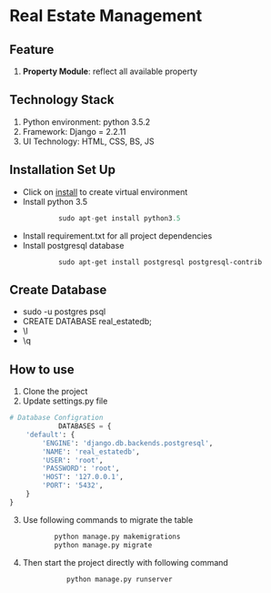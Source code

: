 # Real Estate Management

## Feature
1. __Property Module__: reflect all available property

## Technology Stack
1. Python environment: python 3.5.2
1. Framework: Django = 2.2.11
1. UI Technology: HTML, CSS, BS, JS

## Installation Set Up
* Click on [install](https://pypi.org/project/virtualenv/) to create virtual environment
* Install python 3.5
```python
            sudo apt-get install python3.5
```
* Install requirement.txt for all project dependencies
* Install postgresql database
```batch
            sudo apt-get install postgresql postgresql-contrib
```

## Create Database

* sudo -u postgres psql
* CREATE DATABASE real_estatedb;
* \l
* \q

## How to use

1. Clone the project
1. Update settings.py file 
```python
# Database Configration
            DATABASES = {
    'default': {
        'ENGINE': 'django.db.backends.postgresql',
        'NAME': 'real_estatedb',
        'USER': 'root',
        'PASSWORD': 'root',
        'HOST': '127.0.0.1',
        'PORT': '5432',
    }
}
```
3. Use following commands to migrate the table
```python
           python manage.py makemigrations
           python manage.py migrate
```
4. Then start the project directly with following command
```python
              python manage.py runserver
```



